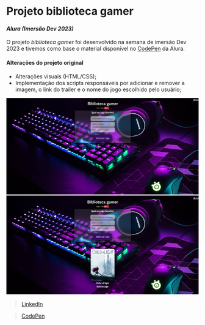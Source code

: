 # Projeto biblioteca gamer
#### _Alura (Imersão Dev 2023)_

O projeto _biblioteca gamer_ foi desenvolvido na semana de imersão Dev 2023 e tivemos como base o material disponível no [CodePen](https://codepen.io/imersao-dev/pen/XWpWrod}) da Alura.

#### Alterações do projeto original
- Alterações visuais (HTML/CSS);
- Implementação dos scripts responsáveis por adicionar e remover a imagem, o link do trailer e o nome do jogo escolhido pelo usuário;

![Tela](tela1.png)
![Tela](tela2.png)

> [LinkedIn](https://www.linkedin.com/in/ana-carolina-lambertucci-simas/)

> [CodePen](https://codepen.io/anasimas/pen/XWBodKB)

